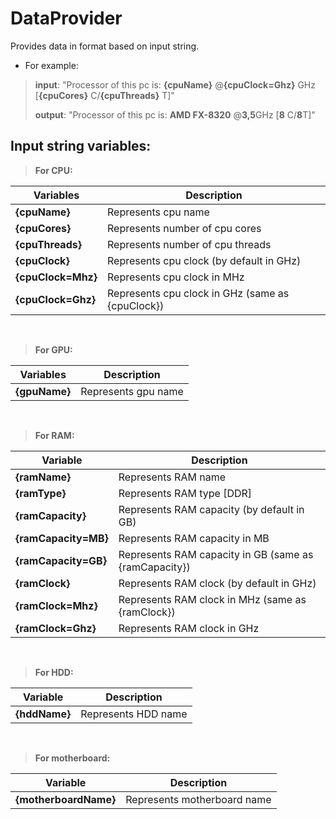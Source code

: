 ﻿
# DataProvider
Provides data in format based on input string.

- For example:
>  **input**: "Processor of this pc is: **{cpuName}** @**{cpuClock=Ghz}** GHz [**{cpuCores}** C/**{cpuThreads}** T]"
>  
>  **output**: "Processor of this pc is: **AMD FX-8320** @**3,5**GHz [**8** C/**8**T]"


## Input string variables:

> **For CPU:**

| Variables          | Description                                      |
|--------------------|--------------------------------------------------|
| **{cpuName}**      | Represents cpu name                              |
| **{cpuCores}**     | Represents number of cpu cores                   |
| **{cpuThreads}**   | Represents number of cpu threads                 |
| **{cpuClock}**     | Represents cpu clock (by default in GHz)         |
| **{cpuClock=Mhz}** | Represents cpu clock in MHz                      |
| **{cpuClock=Ghz}** | Represents cpu clock in GHz (same as {cpuClock}) |

<br/>

> **For GPU:**

| Variables          | Description         |
|--------------------|---------------------|
| **{gpuName}**      | Represents gpu name |

<br/>

> **For RAM:**

| Variable             | Description                                           |
|----------------------|-------------------------------------------------------|
| **{ramName}**        | Represents RAM name                                   |
| **{ramType}**        | Represents RAM type [DDR]                             |
| **{ramCapacity}**    | Represents RAM capacity (by default in GB)            |
| **{ramCapacity=MB}** | Represents RAM capacity in MB                         |
| **{ramCapacity=GB}** | Represents RAM capacity in GB (same as {ramCapacity}) |
| **{ramClock}**       | Represents RAM clock (by default in GHz)              |
| **{ramClock=Mhz}**   | Represents RAM clock in MHz (same as {ramClock})      |
| **{ramClock=Ghz}**   | Represents RAM clock in GHz                           |

<br/>

> **For HDD:**

| Variable             | Description         |
|----------------------|---------------------|
| **{hddName}**        | Represents HDD name |

<br/>

> **For motherboard:**

| Variable              | Description                 |
|-----------------------|-----------------------------|
| **{motherboardName}** | Represents motherboard name |

<br/>

